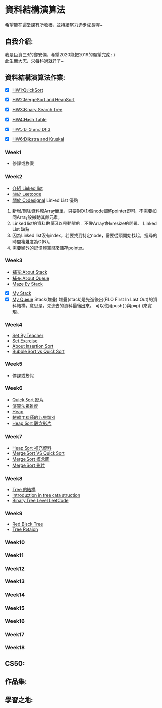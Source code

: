 # 資料結構演算法
希望能在這堂課有所收穫，並持續努力進步成長喔~

## 自我介紹:
我是巨資三B的鄭安傑，希望2020能把2019的願望完成 : ) </br>
此生無大志，求每科過就好了~

## 資料結構演算法作業:
- [x] [HW1:QuickSort](https://github.com/jay940059/-/tree/master/HW1)</br>
- [x] [HW2:MergeSort and HeapSort](https://github.com/jay940059/-/tree/master/HW2)</br>
- [x] [HW3:Binary Search Tree](https://github.com/jay940059/-/tree/master/HW3)</br>
- [x] [HW4:Hash Table](https://github.com/jay940059/-/tree/master/HW4)</br>
- [x] [HW5:BFS and DFS](https://github.com/jay940059/-/tree/master/HW5)</br>
- [x] [HW6:Dijkstra and Kruskal](https://github.com/jay940059/-/tree/master/HW6)</br>


### Week1
- 停課或放假
### Week2
- [介紹 Linked list](https://www.youtube.com/watch?v=WwfhLC16bis&feature=emb_logo)
- [關於 Leetcode](https://leetcode.com/problemset/all/)
- [關於 Codesignal](https://codesignal.com/)
Linked List 優點
1. 新增/刪除資料較Array簡單，只要對O(1)個node調整pointer即可，不需要如同Array般搬動其餘元素。
2. Linked list的資料數量可以是動態的，不像Array會有resize的問題。
Linked List 缺點
1. 因為Linked list沒有index，若要找到特定node，需要從頭開始找起，搜尋的時間複雜度為O(N)。
2. 需要額外的記憶體空間來儲存pointer。
### Week3
- [補充:About Stack](http://alrightchiu.github.io/SecondRound/stack-introjian-jie.html)
- [補充:About Queue](http://alrightchiu.github.io/SecondRound/priority-queueintrojian-jie.html)
- [Maze By Stack](https://www.youtube.com/watch?v=yCQLluCn3rc&feature=emb_logo)
- [x] [My Stack](https://github.com/C-WeiYu/WeiYu/blob/master/Leetcode/class/155.Min%20Stack.py)
- [x] [My Queue](https://github.com/C-WeiYu/WeiYu/blob/master/Leetcode/class/232.%20Implement%20Queue%20using%20Stacks.py)
Stack(堆疊)
堆疊(stack)是先進後出(FILO First In Last Out)的資料結構，意思是，先進去的資料最後出來。
可以使用push( )與pop( )來實現。
### Week4
- [Set By Teacher](https://github.com/pecu/DSA/blob/master/03_Set/set-mismatch.py)
- [Set Exercise](https://leetcode.com/problems/set-mismatch/)
- [About Insertion Sort](http://notepad.yehyeh.net/Content/Algorithm/Sort/Insertion/1.php)
- [Bubble Sort vs Quick Sort](https://www.youtube.com/watch?v=G4dwRF_Rzd0&feature=emb_logo)
### Week5
- 停課或放假
### Week6
- [Quick Sort 影片](https://www.youtube.com/watch?time_continue=1&v=0Ds3KqYeXzA&feature=emb_logo)
- [演算法複雜度](https://blog.digilentinc.com/recursive-sorting-algorithms/)
- [Heap](https://www.geeksforgeeks.org/heap-data-structure/)
- [軟體工程師的九層類別](https://ascii-iicsa.blogspot.com/2010/11/blog-post.html)
- [Heap Sort 觀念影片](https://youtu.be/H5kAcmGOn4Q)
### Week7
- [Heap Sort 補充資料](https://algorithm.yuanbin.me/zh-tw/basics_data_structure/heap.html)
- [Merge Sort VS Quick Sort](https://youtu.be/es2T6KY45cA)
- [Merge Sort 概念圖](https://www.c-programming-simple-steps.com/merge-sort.html)
- [Merge Sort 影片](https://www.c-programming-simple-steps.com/merge-sort.html)
### Week8
- [Tree 的結構](https://www.tutorialride.com/data-structures/trees-in-data-structure.htm)
- [Introduction in tree data struction](https://youtu.be/ikPPdBDZnz4)
- [Binary Tree Level LeetCode](https://youtu.be/XZnWETlZZ14)
### Week9
- [Red Black Tree](https://www.youtube.com/watch?v=rcDF8IqTnyI&feature=youtu.be)
- [Tree Rotaion](https://en.wikipedia.org/wiki/Tree_rotation)
### Week10
### Week11
### Week12
### Week13
### Week14
### Week15
### Week16
### Week17
### Week18

## CS50:

## 作品集:

## 學習之地:


